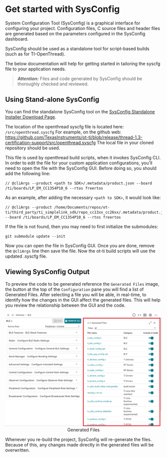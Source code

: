 # Get started with SysConfig

System Configuration Tool (SysConfig) is a graphical interface for
configuring your project. Configuration files, C source files and header
files are generated based on the parameters configured in the SysConfig
dashboard.

SysConfig should be used as a standalone tool for script-based builds (such as for TI-OpenThread).

The below documentation will help for getting started in tailoring the syscfg file to your application needs.

> **_Attention:_**
Files and code generated by SysConfig should be thoroughly checked and
reviewed.

## Using Stand-alone SysConfig

You can find the standalone SysConfig tool on the [SysConfig Standalone
Installer Download Page](https://www.ti.com/tool/SYSCONFIG).

The location of the openthread syscfg file is located here: `/src/openthread.syscfg`
For example, on the github web: https://github.com/TexasInstruments/ot-ti/blob/release/thread-1.3-certification-support/src/openthread.syscfg
The local file in your cloned repository should be used.

This file is used by openthread build scripts, when it invokes SysConfig CLI.
In order to edit the file for your custom application configurations, you'll need to open the file with the SysConfig GUI.
Before doing so, you should add the following line:

```
// @cliArgs --product <path to SDK>/.metadata/product.json --board /ti/boards/LP_EM_CC1354P10_6 --rtos freertos
```

As an example, after adding the necessary `<path to SDK>`, it would look like:

```
// @cliArgs --product /home/Documents/repos/ot-ti/third_party/ti_simplelink_sdk/repo_cc13xx_cc26xx/.metadata/product.json --board /ti/boards/LP_EM_CC1354P10_6 --rtos freertos
```

If the file is not found, then you may need to first initialize the submodules:

```
git submodule update --init
```

Now you can open the file in SysConfig GUI.
Once you are done, remove the `@cliArgs` line then save the file. Now the ot-ti build scripts will use the updated .syscfg file.

## Viewing SysConfig Output

To preview the code to be generated reference the `Generated Files` image, the button at the top of
the `Configuration` pane you will find a list of Generated Files. After
selecting a file you will be able, in real-time, to identify how the
changes in the GUI affect the generated files. This will help you review
the relationship between the GUI and the code.

<div style="text-align: center;">
  <img src="resources/syscfg_generated_files_ble.png" alt="Generated Files">
  <div class="caption">Generated Files</div>
</div>

Whenever you re-build the project, SysConfig will re-generate the files.
Because of this, any changes made directly in the generated files will
be overwritten.
